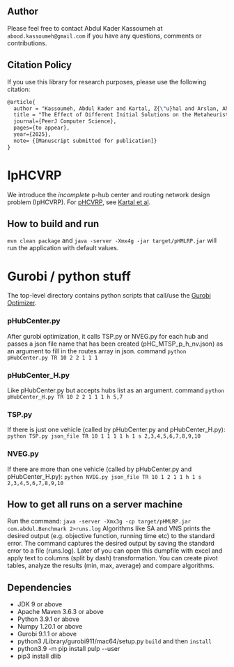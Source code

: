 ## Author
Please feel free to contact Abdul Kader Kassoumeh at `abood.kassoumeh@gmail.com` if you have any questions, comments or contributions.

## Citation Policy
If you use this library for research purposes, please use the following citation:

``` tex
@article{
  author = "Kassoumeh, Abdul Kader and Kartal, Z{\"u}hal and Arslan, Ahmet",
  title = "The Effect of Different Initial Solutions on the Metaheuristic Algorithms for the Single Allocation \textit{p}-Hub Center and Routing Problem",
  journal={PeerJ Computer Science},
  pages={to appear},
  year={2025},
  note= {[Manuscript submitted for publication]}
}
```

# IpHCVRP

We introduce the *incomplete* p-hub center and routing network design problem (IpHCVRP).
For [pHCVRP](https://link.springer.com/article/10.1007/s00291-018-0526-2), see [Kartal et al](https://link.springer.com/article/10.1007/s00291-018-0526-2).

## How to build and run
`mvn clean package` and `java -server -Xmx4g -jar target/pHMLRP.jar` will run the application with default values.




# Gurobi / python stuff
The top-level directory contains python scripts that call/use the [Gurobi Optimizer](https://www.gurobi.com).

### pHubCenter.py
After gurobi optimization, it calls TSP.py or NVEG.py for each hub and passes a json file name that has been created (pHC_MTSP_p_h_nv.json) as an argument
to fill in the routes array in json.
command `python pHubCenter.py TR 10 2 2 1 1 1`

### pHubCenter_H.py
Like pHubCenter.py but accepts hubs list as an argument.
command `python pHubCenter_H.py TR 10 2 2 1 1 1 h 5,7`

### TSP.py
If there is just one vehicle (called by pHubCenter.py and pHubCenter_H.py):
`python TSP.py json_file TR 10 1 1 1 1 h 1 s 2,3,4,5,6,7,8,9,10`

### NVEG.py
If there are more than one vehicle (called by pHubCenter.py and pHubCenter_H.py):
`python NVEG.py json_file TR 10 1 2 1 1 h 1 s 2,3,4,5,6,7,8,9,10`


## How to get all runs on a server machine
Run the command: `java -server -Xmx3g -cp target/pHMLRP.jar com.abdul.Benchmark 2>runs.log` 
Algorithms like SA and VNS prints the desired output (e.g. objective function, running time etc) to the standard error.
The command captures the desired output by saving the standard error to a file (runs.log).
Later of you can open this dumpfile with excel and apply text to columns (split by dash) transformation.
You can create pivot tables, analyze the results (min, max, average) and compare algorithms.


## Dependencies

* JDK 9 or above
* Apache Maven 3.6.3 or above
* Python 3.9.1 or above
* Numpy 1.20.1 or above
* Gurobi 9.1.1 or above
* python3 /Library/gurobi911/mac64/setup.py `build` and then `install`
* python3.9 -m pip install pulp --user
* pip3 install dlib

